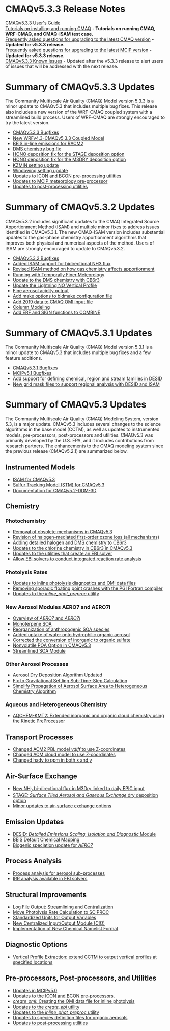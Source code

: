 CMAQv5.3.3 Release Notes
=====================================
[CMAQv5.3.3 User's Guide](../Users_Guide/README.md)   
[Tutorials on installing and running CMAQ](../Users_Guide/Tutorials/README.md) **- Tutorials on running CMAQ, WRF-CMAQ, and CMAQ-ISAM test case.**   
[Frequently asked questions for upgrading to the latest CMAQ version](CMAQ_FAQ.md)  **- Updated for v5.3.3 release.**  
[Frequently asked questions for upgrading to the latest MCIP version](../../PREP/mcip/docs/FAQ)  **- Updated for v5.3.3 release.**  
[CMAQv5.3.3 Known Issues](../Known_Issues/README.md) - Updated after the v5.3.3 release to alert users of issues that will be addressed with the next release. 

# Summary of CMAQv5.3.3 Updates 
The Community Multiscale Air Quality (CMAQ) Model version 5.3.3 is a minor update to CMAQv5.3 that includes multiple bug fixes. This release also includes a new version of the WRF-CMAQ coupled system with a streamlined build process.  Users of WRF-CMAQ are strongly encouraged to try the latest version.  

* [CMAQv5.3.3 Bugfixes](CMAQv5.3.2_bugfixes.md)
* [New WRFv4.3-CMAQv5.3.3 Coupled Model](CMAQv5.3.3_Coupled_WRF-CMAQ.md)
* [BEIS in-line emissions for RACM2](CMAQv5.3.3_BEIS_in-line_emissions_for_RACM2_operational_branch.md)
* [DMS chemistry bug fix](CMAQv5.3.3_DMS_chemistry_bugfix.md)
* [HONO deposition fix for the STAGE deposition option](CMAQv5.3.3_hono_deposition_fix_for_STAGE.md)
* [HONO deposition fix for the M3DRY deposition option](CMAQv5.3.3_hono_deposition_fix_for_m3dry.md)
* [KZMIN setting update](CMAQv5.3.3_KZMIN_setting_update.md)
* [Windowing setting update](CMAQv5.3.3_windowing.md)
* [Updates to ICON and BCON pre-processing utilities](CMAQv5.3.3_ICON_BCON_updates.md)
* [Updates to MCIP meteorology pre-processor](../../PREP/mcip/docs/ReleaseNotes)
* [Updates to post-processing utilities](CMAQv5.3.3_postprocessing_tools.md)

# Summary of CMAQv5.3.2 Updates 

CMAQv5.3.2 includes significant updates to the CMAQ Integrated Source Apportionment Method (ISAM) and multiple minor fixes to address issues identified in CMAQv5.3.1. The new CMAQ-ISAM version includes substantial updates to the gas-phase chemistry apportionment algorithms that improves both physical and numerical aspects of the method. Users of ISAM are strongly encouraged to update to CMAQv5.3.2.

* [CMAQv5.3.2 Bugfixes](CMAQv5.3.2_bugfixes.md)
* [Added ISAM support for bidirectional NH3 flux](CMAQv5.3.2_ISAM_bidi_support.md)
* [Revised ISAM method on how gas chemistry affects apportionment](CMAQv5.3.2_ISAM_gas_chemistry.md)
* [Running with Temporally Finer Meteorology](CMAQv5.3.2_running_with_temporally_finer_MET.md)
* [Update to the DMS chemistry with CB6r3](CMAQv5.3.2_DMS_chemistry_update.md)
* [Update the Lightning NO Vertical Profile](CMAQv5.3.2_update_the_lightning_NO_vertical_profile.md)
* [Fine aerosol acidity output](CMAQv5.3.2_specdef_ae7_pH.md)
* [Add make options to bldmake configuration file](CMAQv5.3.2_add_make_options_to_the_cfg_file_for_bldmake.md)
* [Add 2019 data to CMAQ OMI input file](CMAQv5.3.2_OMI_through_2019.md)
* [Column Modeling](CMAQv5.3.2_enable_column_modeling.md)
* [Add ERF and SIGN functions to COMBINE](CMAQv5.3.2_add_ERF_and_SIGN_to_COMBINEs_grid_cell_functions.md)

# Summary of CMAQv5.3.1 Updates  

The Community Multiscale Air Quality (CMAQ) Model version 5.3.1 is a minor update to CMAQv5.3 that includes multiple bug fixes and a few  feature additions.

* [CMAQv5.3.1 Bugfixes](CMAQv5.3.1_bugfixes.md)
* [MCIPv5.1 Bugfixes](MCIPv5.1_bugfixes.md)
* [Add support for defining chemical, region and stream families in DESID](CMAQv5.3.1_DESID_families.md)
* [New  grid mask files to support regional analysis with DESID and ISAM](CMAQv5.3.1_regional_12US1_gridmask.md)

# Summary of CMAQv5.3 Updates

The Community Multiscale Air Quality (CMAQ) Modeling System, version 5.3, is a major update. CMAQv5.3 includes several changes to the science algorithms in the base model (CCTM), as well as updates to instrumented models, pre-processors, post-processors and utilities. CMAQv5.3 was primarily developed by the U.S. EPA, and it includes contributions from research partners.  The enhancements to the CMAQ modeling system since the previous release (CMAQv5.2.1) are summarized below.

<a id="instrumented_models"></a>
## Instrumented Models
 * [ISAM for CMAQv5.3](CMAQv5.3_updates_to_CMAQ_ISAM.md)
 * [Sulfur Tracking Model (STM) for CMAQv5.3](CMAQv5.3_sulfur_tracking.md)
 * [Documentation for CMAQv5.2-DDM-3D](https://github.com/USEPA/CMAQ/blob/5.2_DDM-3D/DOCS/Instrumented_Docs/CMAQ_DDM.md)

 
<a id="chemistry"></a>
## Chemistry
### Photochemistry

  * [Removal of obsolete mechanisms in CMAQv5.3](CMAQv5.3_obsolete_mechanisms.md)
  * [Revision of halogen-mediated first-order ozone loss (all mechanisms)](CMAQv5.3_simple_halogen_chemistry.md)
  * [Adding detailed halogen and DMS chemistry to CB6r3](CMAQv5.3_detailed_halogen_and_DMS_chemistry.md)
  * [Updates to the chlorine chemistry in CB6r3 in CMAQv5.3](CMAQv5.3_chlorine_chemistry_CB6r3.md)
  * [Updates to the utilities that create an EBI solver](CMAQv5.3_updates_to_create_ebi.md)
  * [Allow EBI solvers to conduct integrated reaction rate analysis](CMAQv5.3_allow_ebi_to_do_IRR_analysis.md)
  
### Photolysis Rates
 * [Updates to inline photolysis diagnostics and OMI data files](CMAQv5.3_inline_phot_diagnostic_and_OMI.md)
 * [Removing sporadic floating point crashes with the PGI Fortran compiler](CMAQv5.3_inline_phot_pgi_floating_point_crashes.md)
 * [Updates to the _inline_phot_preproc_ utility](CMAQv5.3_updates_to_inline_phot_preproc.md)
 
### New Aerosol Modules AERO7 and AERO7i
  * [Overview of *AERO7* and *AERO7i*](CMAQv5.3_aero7_overview.md)  
  * [Monoterpene SOA](CMAQv5.3_monoterpene_SOA.md)  
  * [Reorganization of anthropogenic SOA species](CMAQv5.3_anthro_SOA.md)  
  * [Added uptake of water onto hydrophilic organic aerosol](CMAQv5.3_organic_water.md)  
  * [Corrected the conversion of inorganic to organic sulfate](CMAQv5.3_inorganicsulfate_iepox_fix.md)  
  * [Nonvolatile POA Option in CMAQv5.3](CMAQv5.3_nonvolatile_POA.md)
  * [Streamlined SOA Module](CMAQv5.3_streamlined_SOA.md)

### Other Aerosol Processes
  * [Aerosol Dry Deposition Algorithm Updated](CMAQv5.3_aerosol_dry_deposition.md)  
  * [Fix to Gravitational Settling Sub-Time-Step Calculation](CMAQv5.3_gravitational_settling.md)  
  * [Simplify Propagation of Aerosol Surface Area to Heterogeneous Chemistry Algorithm](CMAQv5.3_HetChem_aerosol_param.md)
  
### Aqueous and Heterogeneous Chemistry
 * [AQCHEM-KMT2: Extended inorganic and organic cloud chemistry using the Kinetic PreProcessor](CMAQv5.3_aqchem-kmt2.md)
 
## Transport Processes
 * [Changed ACM2 PBL model _vdiff_ to use Z-coordinates](CMAQv5.3_VdiffZ.md)
 * [Changed ACM cloud model to use Z-coordinates](CMAQv5.3_Z-coords%20for%20ACMcloud.md)
 * [Changed hadv to ppm in both x and y](CMAQv5.3_PPM.md)
 
## Air-Surface Exchange
 * [New NH<sub>3</sub> bi-directional flux in M3Dry linked to daily EPIC input](CMAQv5.3_M3dry-Bidi.md)
 * [STAGE: *Surface Tiled Aerosol and Gaseous Exchange* dry deposition option](CMAQv5.3_stage_overview.md)
 * [Minor updates to air-surface exchange options](CMAQv5.3_asx_run_options.md)

## Emission Updates
 * [DESID: *Detailed Emissions Scaling, Isolation and Diagnostic* Module](CMAQv5.3_emissions_redesign.md)
 * [BEIS Default Chemical Mapping](CMAQv5.3_BEIS_mapping.md)
 * [Biogenic speciation update for *AERO7*](CMAQv5.3_biogenic_apinene.md)

## Process Analysis
 * [Process analysis for aerosol sub-processes](CMAQv5.3_aerosol_process_analysis.md)
 * [IRR analysis available in EBI solvers](CMAQv5.3_allow_ebi_to_do_IRR_analysis.md)

## Structural Improvements
 * [Log File Output: Streamlining and Centralization](CMAQv5.3_logfile.md)
 * [Move Photolysis Rate Calculation to SCIPROC](CMAQv5.3_move_phot_to_sciproc.md)
 * [Standardized Units for Output Variables](CMAQv5.3_output_units.md)
 * [New Centralized Input/Output Module (CIO)](CMAQv5.3_centralized_io.md)
 * [Implementation of New Chemical Namelist Format](CMAQv5.3_chemical_namelists.md)

## Diagnostic Options
 * [Vertical Profile Extraction: extend CCTM to output vertical profiles at specified locations](CMAQv5.3_vertical_extraction.md)

## Pre-processors, Post-processors, and Utilities
 * [Updates in MCIPv5.0](../../PREP/mcip/docs/ReleaseNotes)
 * [Updates to the ICON and BCON pre-processors.](CMAQv5.3_updates_to_ICON_BCON.md)
 * [*create_omi*: Creating the OMI data file for inline photolysis](CMAQv5.3_add_create_omi_tool.md)
 * [Updates to the *create_ebi* utility](CMAQv5.3_updates_to_create_ebi.md)
 * [Updates to the *inline_phot_preproc* utility](CMAQv5.3_updates_to_inline_phot_preproc.md)
 * [Updates to species definition files for organic aerosols](CMAQv5.3_specdef_aero.md)
 * [Updates to post-processing utilities](CMAQv5.3_postprocessing_tools.md)

